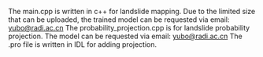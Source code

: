 The main.cpp is written in c++ for landslide mapping. Due to the limited size that can be uploaded, the trained model can be requested via email: yubo@radi.ac.cn
The probability_projection.cpp is for landslide probability projection. The model can be requested via email: yubo@radi.ac.cn
The .pro file is written in IDL for adding projection.
